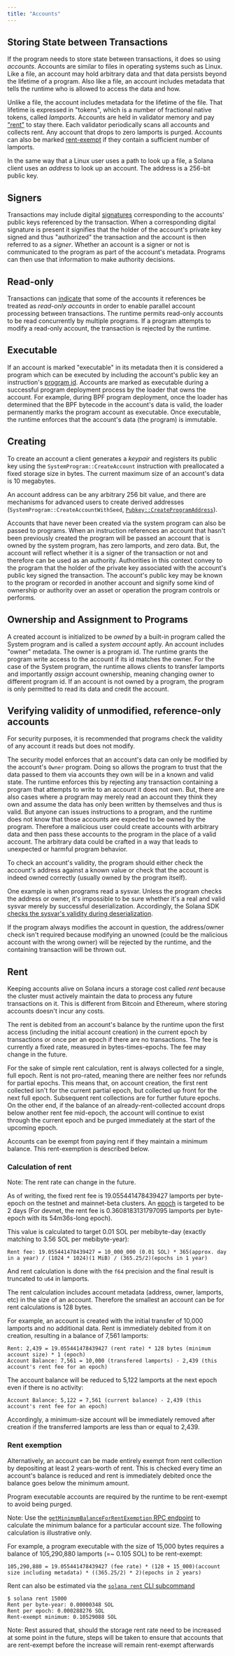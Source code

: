 ```yaml
---
title: "Accounts"
---
```


## Storing State between Transactions

If the program needs to store state between transactions, it does so using
_accounts_. Accounts are similar to files in operating systems such as Linux.
Like a file, an account may hold arbitrary data and that data persists beyond
the lifetime of a program. Also like a file, an account includes metadata that
tells the runtime who is allowed to access the data and how.

Unlike a file, the account includes metadata for the lifetime of the file. That
lifetime is expressed in "tokens", which is a number of fractional native
tokens, called _lamports_. Accounts are held in validator memory and pay
["rent"](#rent) to stay there. Each validator periodically scans all accounts
and collects rent. Any account that drops to zero lamports is purged.  Accounts
can also be marked [rent-exempt](#rent-exemption) if they contain a sufficient
number of lamports.

In the same way that a Linux user uses a path to look up a file, a Solana client
uses an _address_ to look up an account. The address is a 256-bit public key.

## Signers

Transactions may include digital [signatures](terminology.md#signature)
corresponding to the accounts' public keys referenced by the transaction. When a
corresponding digital signature is present it signifies that the holder of the
account's private key signed and thus "authorized" the transaction and the
account is then referred to as a _signer_. Whether an account is a signer or not
is communicated to the program as part of the account's metadata. Programs can
then use that information to make authority decisions.

## Read-only

Transactions can [indicate](transactions.md#message-header-format) that some of
the accounts it references be treated as _read-only accounts_ in order to enable
parallel account processing between transactions. The runtime permits read-only
accounts to be read concurrently by multiple programs. If a program attempts to
modify a read-only account, the transaction is rejected by the runtime.

## Executable

If an account is marked "executable" in its metadata then it is considered a
program which can be executed by including the account's public key an
instruction's [program id](transactions.md#program-id). Accounts are marked as
executable during a successful program deployment process by the loader that
owns the account.  For example, during BPF program deployment, once the loader
has determined that the BPF bytecode in the account's data is valid, the loader
permanently marks the program account as executable.  Once executable, the
runtime enforces that the account's data (the program) is immutable.

## Creating

To create an account a client generates a _keypair_ and registers its public key
using the `SystemProgram::CreateAccount` instruction with preallocated a fixed
storage size in bytes. The current maximum size of an account's data is 10
megabytes.

An account address can be any arbitrary 256 bit value, and there are mechanisms
for advanced users to create derived addresses
(`SystemProgram::CreateAccountWithSeed`,
[`Pubkey::CreateProgramAddress`](calling-between-programs.md#program-derived-addresses)).

Accounts that have never been created via the system program can also be passed
to programs. When an instruction references an account that hasn't been
previously created the program will be passed an account that is owned by the
system program, has zero lamports, and zero data. But, the account will reflect
whether it is a signer of the transaction or not and therefore can be used as an
authority. Authorities in this context convey to the program that the holder of
the private key associated with the account's public key signed the transaction.
The account's public key may be known to the program or recorded in another
account and signify some kind of ownership or authority over an asset or
operation the program controls or performs.

## Ownership and Assignment to Programs

A created account is initialized to be _owned_ by a built-in program called the
System program and is called a _system account_ aptly. An account includes
"owner" metadata. The owner is a program id. The runtime grants the program
write access to the account if its id matches the owner. For the case of the
System program, the runtime allows clients to transfer lamports and importantly
_assign_ account ownership, meaning changing owner to different program id. If
an account is not owned by a program, the program is only permitted to read its
data and credit the account.

## Verifying validity of unmodified, reference-only accounts

For security purposes, it is recommended that programs check the validity of any
account it reads but does not modify.

The security model enforces that an account's data can only be modified by the
account's `Owner` program.  Doing so allows the program to trust that the data
passed to them via accounts they own will be in a known and valid state.  The
runtime enforces this by rejecting any transaction containing a program that
attempts to write to an account it does not own.  But, there are also cases
where a program may merely read an account they think they own and assume the
data has only been written by themselves and thus is valid.  But anyone can
issues instructions to a program, and the runtime does not know that those
accounts are expected to be owned by the program.  Therefore a malicious user
could create accounts with arbitrary data and then pass these accounts to the
program in the place of a valid account.  The arbitrary data could be crafted in
a way that leads to unexpected or harmful program behavior.

To check an account's validity, the program should either check the account's
address against a known value or check that the account is indeed owned
correctly (usually owned by the program itself).

One example is when programs read a sysvar.  Unless the program checks the
address or owner, it's impossible to be sure whether it's a real and valid
sysvar merely by successful deserialization. Accordingly, the Solana SDK [checks
the sysvar's validity during
deserialization](https://github.com/solana-labs/solana/blob/a95675a7ce1651f7b59443eb146b356bc4b3f374/sdk/program/src/sysvar/mod.rs#L65).

If the program always modifies the account in question, the address/owner check
isn't required because modifying an unowned (could be the malicious account with
the wrong owner) will be rejected by the runtime, and the containing transaction
will be thrown out.

## Rent

Keeping accounts alive on Solana incurs a storage cost called _rent_ because the
cluster must actively maintain the data to process any future transactions on
it. This is different from Bitcoin and Ethereum, where storing accounts doesn't
incur any costs.

The rent is debited from an account's balance by the runtime upon the first
access (including the initial account creation) in the current epoch by
transactions or once per an epoch if there are no transactions. The fee is
currently a fixed rate, measured in bytes-times-epochs. The fee may change in
the future.

For the sake of simple rent calculation, rent is always collected for a single,
full epoch. Rent is not pro-rated, meaning there are neither fees nor refunds
for partial epochs. This means that, on account creation, the first rent
collected isn't for the current partial epoch, but collected up front for the
next full epoch. Subsequent rent collections are for further future epochs. On
the other end, if the balance of an already-rent-collected account drops below
another rent fee mid-epoch, the account will continue to exist through the
current epoch and be purged immediately at the start of the upcoming epoch.

Accounts can be exempt from paying rent if they maintain a minimum balance. This
rent-exemption is described below.

### Calculation of rent

Note: The rent rate can change in the future.

As of writing, the fixed rent fee is 19.055441478439427 lamports per byte-epoch
on the testnet and mainnet-beta clusters. An [epoch](terminology.md#epoch) is
targeted to be 2 days (For devnet, the rent fee is 0.3608183131797095 lamports
per byte-epoch with its 54m36s-long epoch).

This value is calculated to target 0.01 SOL per mebibyte-day (exactly matching
to 3.56 SOL per mebibyte-year):

```text
Rent fee: 19.055441478439427 = 10_000_000 (0.01 SOL) * 365(approx. day in a year) / (1024 * 1024)(1 MiB) / (365.25/2)(epochs in 1 year)
```

And rent calculation is done with the `f64` precision and the final result is
truncated to `u64` in lamports.

The rent calculation includes account metadata (address, owner, lamports, etc)
in the size of an account. Therefore the smallest an account can be for rent
calculations is 128 bytes.

For example, an account is created with the initial transfer of 10,000 lamports
and no additional data. Rent is immediately debited from it on creation,
resulting in a balance of 7,561 lamports:


```text
Rent: 2,439 = 19.055441478439427 (rent rate) * 128 bytes (minimum account size) * 1 (epoch)
Account Balance: 7,561 = 10,000 (transfered lamports) - 2,439 (this account's rent fee for an epoch)
```

The account balance will be reduced to 5,122 lamports at the next epoch even if
there is no activity:

```text
Account Balance: 5,122 = 7,561 (current balance) - 2,439 (this account's rent fee for an epoch)
```

Accordingly, a minimum-size account will be immediately removed after creation
if the transferred lamports are less than or equal to 2,439.

### Rent exemption

Alternatively, an account can be made entirely exempt from rent collection by
depositing at least 2 years-worth of rent. This is checked every time an
account's balance is reduced and rent is immediately debited once the balance
goes below the minimum amount.

Program executable accounts are required by the runtime to be rent-exempt to
avoid being purged.

Note: Use the [`getMinimumBalanceForRentExemption` RPC
endpoint](developing/clients/jsonrpc-api.md#getminimumbalanceforrentexemption) to calculate the
minimum balance for a particular account size. The following calculation is
illustrative only.

For example, a program executable with the size of 15,000 bytes requires a
balance of 105,290,880 lamports (=~ 0.105 SOL) to be rent-exempt:

```text
105,290,880 = 19.055441478439427 (fee rate) * (128 + 15_000)(account size including metadata) * ((365.25/2) * 2)(epochs in 2 years)
```

Rent can also be estimated via the [`solana rent` CLI subcommand](cli/usage.md#solana-rent)

```text
$ solana rent 15000
Rent per byte-year: 0.00000348 SOL
Rent per epoch: 0.000288276 SOL
Rent-exempt minimum: 0.10529088 SOL
```

Note: Rest assured that, should the storage rent rate need to be increased at some
point in the future, steps will be taken to ensure that accounts that are rent-exempt
before the increase will remain rent-exempt afterwards
